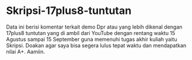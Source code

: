 # Skripsi-17plus8-tuntutan
Data ini berisi komentar terkait demo Dpr atau yang lebih dikenal dengan 17plus8 tuntutan yang di ambil dari YouTube dengan rentang waktu 15 Agustus sampai 15 September guna memenuhi tugas akhir kuliah yaitu Skripsi. Doakan agar saya bisa segera lulus tepat waktu dan mendapatkan nilai A+. Aamiin. 
